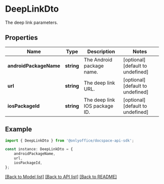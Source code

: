 # DeepLinkDto

The deep link parameters.

## Properties

Name | Type | Description | Notes
------------ | ------------- | ------------- | -------------
**androidPackageName** | **string** | The Android package name. | [optional] [default to undefined]
**url** | **string** | The deep link URL. | [optional] [default to undefined]
**iosPackageId** | **string** | The deep link IOS package ID. | [optional] [default to undefined]

## Example

```typescript
import { DeepLinkDto } from '@onlyoffice/docspace-api-sdk';

const instance: DeepLinkDto = {
    androidPackageName,
    url,
    iosPackageId,
};
```

[[Back to Model list]](../README.md#documentation-for-models) [[Back to API list]](../README.md#documentation-for-api-endpoints) [[Back to README]](../README.md)
